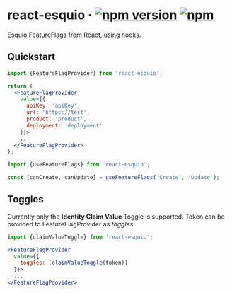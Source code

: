 # react-esquio &middot; [![npm version](https://img.shields.io/npm/v/react-esquio.svg?style=flat)](https://www.npmjs.com/package/react-esquio) [![npm](https://img.shields.io/npm/l/react-esquio?style=flat)](https://github.com/Yello001/react-esquio/blob/master/LICENSE)
Esquio FeatureFlags from React, using hooks.

## Quickstart
```jsx
import {FeatureFlagProvider} from 'react-esquio';

return (
  <FeatureFlagProvider
    value={{
      apiKey: 'apiKey',
      url: 'https://test',
      product: 'product',
      deployment: 'deployment'
    }}>
    ...
  </FeatureFlagProvider>
);
```
```jsx
import {useFeatureFlags} from 'react-esquio';

const [canCreate, canUpdate] = useFeatureFlags('Create', 'Update');
```

## Toggles
Currently only the **Identity Claim Value** Toggle is supported. Token can be provided to FeatureFlagProvider as *toggles*
```jsx
import {claimValueToggle} from 'react-esquio';

<FeatureFlagProvider
  value={{
    toggles: [claimValueToggle(token)]
  }}>
  ...
</FeatureFlagProvider>
```